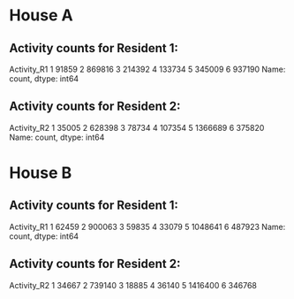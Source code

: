 
# House A
## Activity counts for Resident 1:
Activity_R1
1     91859
2    869816
3    214392
4    133734
5    345009
6    937190
Name: count, dtype: int64

## Activity counts for Resident 2:
Activity_R2
1      35005
2     628398
3      78734
4     107354
5    1366689
6     375820
Name: count, dtype: int64

# House B
## Activity counts for Resident 1:
Activity_R1
1      62459
2     900063
3      59835
4      33079
5    1048641
6     487923
Name: count, dtype: int64

## Activity counts for Resident 2:
Activity_R2
1      34667
2     739140
3      18885
4      36140
5    1416400
6     346768